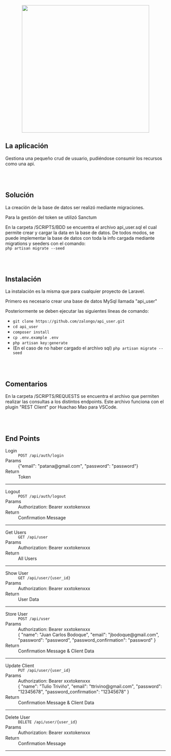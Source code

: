 <p align="center"><a href="https://laravel.com" target="_blank"><img src="https://raw.githubusercontent.com/laravel/art/master/logo-lockup/5%20SVG/2%20CMYK/1%20Full%20Color/laravel-logolockup-cmyk-red.svg" width="400"></a></p>

## La aplicación

<p>Gestiona una pequeño crud de usuario, pudiéndose consumir los recursos como una api.</p>

<br/><br/>

## Solución

<p>La creación de la base de datos ser realizó mediante migraciones.</p>
<p>Para la gestión del token se utilizó Sanctum</p>
<p>En la carpeta /SCRIPTS/BDD se encuentra el archivo api_user.sql el cual permite crear y cargar la data en la base de datos. De todos modos, se puede implementar la base de datos con toda la info cargada mediante migrations y seeders con el comando:<br>
<code>php artisan migrate --seed</code>
</p>

<br/><br/>

## Instalación

<p>La instalación es la misma que para cualquier proyecto de Laravel.</p>
<p>Primero es necesario crear una base de datos MySql llamada "api_user"</p>
<p>Posteriormente se deben ejecutar las siguientes líneas  de comando:</p>
<ul>
	<li><code>git clone https://github.com/zalongo/api_user.git</code></li>
	<li><code>cd api_user</code></li>
	<li><code>composer install</code></li>
	<li><code>cp .env.example .env</code></li>
	<li><code>php artisan key:generate</code></li>
	<li>(En el caso de no haber cargado el archivo sql) <code>php artisan migrate --seed</code></li>
</ul>

<br/><br/>

## Comentarios

<p>En la carpeta /SCRIPTS/REQUESTS se encuentra el archivo que permiten realizar las consultas a los distintos endpoints. Este archivo funciona con el plugin "REST Client" por Huachao Mao para VSCode.</p>

<br/><br/>

## End Points

<dl>
	<dt>Login</dt>
	<dd><code>POST /api/auth/login</code></dd>
	<dt>Params</dt>
	<dd>{"email": "patana@gmail.com", "password": "password"}</dd>
	<dt>Return</dt>
	<dd>Token</dd>
</dl>
<hr>

<dl>
	<dt>Logout</dt>
	<dd><code>POST /api/auth/logout</code></dd>
	<dt>Params</dt>
	<dd>Authorization: Bearer xxxtokenxxx</dd>
	<dt>Return</dt>
	<dd>Confirmation Message</dd>
</dl>
<hr>

<dl>
	<dt>Get Users</dt>
	<dd><code>GET /api/user</code></dd>
	<dt>Params</dt>
	<dd>Authorization: Bearer xxxtokenxxx</dd>
	<dt>Return</dt>
	<dd>All Users</dd>
</dl>
<hr>

<dl>
	<dt>Show User</dt>
	<dd><code>GET /api/user/{user_id}</code></dd>
	<dt>Params</dt>
	<dd>Authorization: Bearer xxxtokenxxx</dd>
	<dt>Return</dt>
	<dd>User Data</dd>
</dl>
<hr>

<dl>
	<dt>Store User</dt>
	<dd><code>POST /api/user</code></dd>
	<dt>Params</dt>
	<dd>
		Authorization: Bearer xxxtokenxxx<br>
		{
			"name": "Juan Carlos Bodoque",
			"email": "jbodoque@gmail.com",
			"password": "password",
			"password_confirmation": "password"
		}
	</dd>
	<dt>Return</dt>
	<dd>Confirmation Message & Client Data</dd>
</dl>
<hr>

<dl>
	<dt>Update Client</dt>
	<dd><code>PUT /api/user/{user_id}</code></dd>
	<dt>Params</dt>
	<dd>
		Authorization: Bearer xxxtokenxxx<br>
		{
			"name": "Tulio Triviño",
			"email": "ttrivino@gmail.com",
			"password": "12345678",
			"password_confirmation": "12345678"
		}
	</dd>
	<dt>Return</dt>
	<dd>Confirmation Message & Client Data</dd>
</dl>
<hr>

<dl>
	<dt>Delete User</dt>
	<dd><code>DELETE /api/user/{user_id}</code></dd>
	<dt>Params</dt>
	<dd>
		Authorization: Bearer xxxtokenxxx
	</dd>
	<dt>Return</dt>
	<dd>Confirmation Message</dd>
</dl>
<hr>
